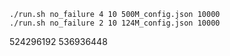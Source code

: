 ```
./run.sh no_failure 4 10 500M_config.json 10000
./run.sh no_failure 2 10 124M_config.json 10000
```

524296192
536936448
